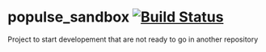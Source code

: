 # populse_sandbox [![Build Status](https://travis-ci.org/populse/populse_sandbox.svg?branch=master)](https://travis-ci.org/populse/populse_sandbox)
Project to start developement that are not ready to go in another repository
